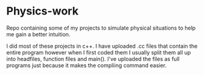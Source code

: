 # Physics-work

Repo containing some of my projects to simulate physical situations to help me gain a better intuition.

I did most of these projects in c++. I have uploaded .cc files that contain the entire program however when I first coded them I usually split them all up into headfiles, function files and main(). I've uploaded the files as full programs just because it makes the compliing command easier.
